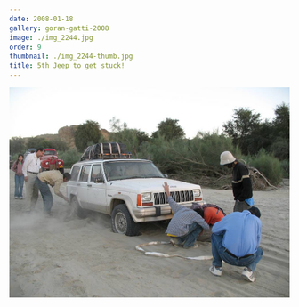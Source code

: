 ```yaml
---
date: 2008-01-18
gallery: goran-gatti-2008
image: ./img_2244.jpg
order: 9
thumbnail: ./img_2244-thumb.jpg
title: 5th Jeep to get stuck!
---
```


![5th Jeep to get stuck!](./img_2244.jpg)